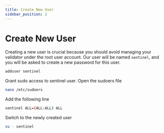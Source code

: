 ```yaml
---
title: Create New User
sidebar_position: 2
---
```


# Create New User

Creating a new user is crucial because you should avoid managing your validator under the root user account.
Our user will be named `sentinel`, and you will be asked to create a new password for this user.

```bash
adduser sentinel
```

Grant sudo access to sentinel user. Open the sudoers file

```bash
nano /etc/sudoers
```

Add the following line

```bash title="/etc/sudoers"
sentinel ALL=(ALL:ALL) ALL
```

Switch to the newly created user

```bash
su - sentinel
```